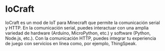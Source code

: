 # IoCraft
IoCraft es un mod de IoT para Minecraft que permite la comunicación serial y HTTP. En la comunicación serial, puedes interactuar con una amplia variedad de hardware (Arduino, MicroPython, etc.) y software (Python, Node.js, etc.). Con la comunicación HTTP, puedes integrar tu experiencia de juego con servicios en línea como, por ejemplo, ThingSpeak.
